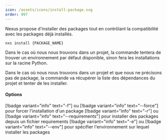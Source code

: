```yaml
---
icon: /assets/icons/install-package.svg
order: 997
---
```

Nexus propose d'installer des packages tout en contrôlant la compatibilité avec les packages déjà installés.

```console
nxs install {PACKAGE_NAME}
```

Dans le cas où nous nous trouvons dans un projet, la commande tentera de trouver un environnement par défaut disponible, sinon fera les installations sur la racine Python.

Dans le cas où nous nous trouvons dans un projet et que nous ne précisons pas de package, la commande va récupérer la liste des dépendances du projet et tenter de les installer.
<br>
#### Options

[!badge variant="info" text="-f"] ou [!badge variant="info" text="--force"] pour forcer l'installation d'un package
[!badge variant="info" text="-r"] ou [!badge variant="info" text="--requirements"] pour installer des packages depuis un fichier requirements
[!badge variant="info" text="-e"] ou [!badge variant="info" text="--env"] pour spécifier l'environnement sur lequel installer les packages